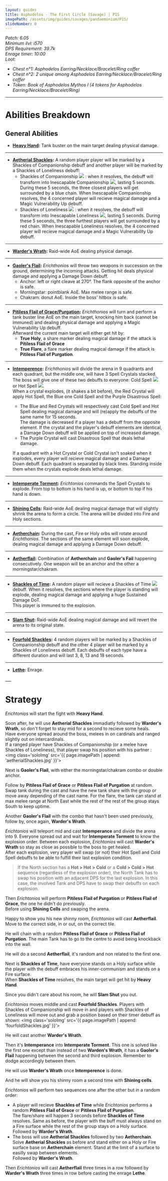 ```yaml
---
layout: guides
title: Asphodelos - The First Circle (Savage) | P1S
imagePath: /assets/img/guides/savages/pandaemonium/P1S/
slideNumber: 0
---
```


*Patch: 6.05  
Minimum ilvl: i570  
DPS Requirement: 39.7k  
Enrage timer: 10:00  
Loot:*

+ *Chest n°1: Asphodelos Earring/Necklace/Bracelet/Ring coffer*
+ *Chest n°2: 2 unique among Asphodelos Earring/Necklace/Bracelet/Ring coffer*
+ *Token: Book of Asphodelos Mythos I (4 tokens for Asphodelos Earring/Necklace/Bracelet/Ring)*

___

<h1><a id='AbilitiesBreakdown'>Abilities Breakdown</a></h1>

<div class='guideSection' markdown='1'>
<h2><a id='ABGeneralAbilities'>General Abilities</a></h2>

+ **<u>Heavy Hand</u>:**
Tank buster on the main target dealing <span class='phys'>physical damage</span>.

___

+ **<u>Aetherial Shackles</u>:**
A random player player will be marked by a <span class='speDebuff'>Shackles of Companionship</span> debuff and another player will be marked by a <span class='speDebuff'> Shackles of Loneliness</span> debuff:  
  + <span class='speDebuff'>Shackles of Companionship</span> <img class='iconImg' src='{{ site.data.iconList.P1S.ShacklesOfCompanionship }}'> : when it resolves, the debuff will transform into <span class='speDebuff'>Inescapable Companionship</span> <img class='iconImg' src='{{ site.data.iconList.P1S.InescapableCompanionship }}'>, lasting 5 seconds. During these 5 seconds, the three closest players will get surrounded by a blue chain. When <span class='speDebuff'>Inescapable Companionship</span> resolves, the 4 concerned player will recieve <span class='magic'>magical damage</span> and a <span class='debuff'>Magic Vulnerability Up</span> debuff.  
  + <span class='speDebuff'> Shackles of Loneliness</span> <img class='iconImg' src='{{ site.data.iconList.P1S.ShacklesOfLoneliness }}'> : when it resolves, the debuff will transform into <span class='speDebuff'>Inescapable Loneliness</span> <img class='iconImg' src='{{ site.data.iconList.P1S.InescapableLoneliness }}'>, lasting 5 seconds. During these 5 seconds, the three furthest players will get surrounded by a red chain. When <span class='speDebuff'>Inescapable Loneliness</span> resolves, the 4 concerned player will recieve <span class='magic'>magical damage</span> and a <span class='debuff'>Magic Vulnerability Up</span> debuff.

___

+ **<u>Warder's Wrath</u>:**
Raid-wide AoE dealing <span class='phys'>physical damage</span>.

___

+ **<u>Gaoler's Flail</u>:**
*Erichthonios* will throw two weapons in succession on the ground, determining the incoming attacks. Getting hit deals <span class='phys'>physical damage</span> and applying a <span class='debuff'>Damage Down</span> debuff.
  + Anchor: left or right cleave at 270°. The flank opposite of the anchor is safe.  
  + Morningstar: pointblank AoE. Max melee range is safe.  
  + Chakram: donut AoE. Inside the boss' hitbox is safe.

___

+ **<u>Pitiless Flail of Grace/Purgation</u>:**
*Erichthonios* will turn and perform a tank buster line AoE on the main target, knocking him back (cannot be immuned) and dealing <span class='phys'>physical damage</span> and applying a <span class='debuff'>Magic Vulnerability Up</span> debuff.  
Afterward the current main target will either get hit by:
  + **True Holy**, a share marker dealing <span class='magic'>magical damage</span> if the attack is **Pitiless Flail of Grace**
  + **True Flare**, a flare marker dealing <span class='magic'>magical damage</span> if the attack is **Pitiless Flail of Purgation**.

___

+ **<u>Intemperence</u>:**
*Erichthonios* will divide the arena in 9 quadrants and each quadrant, but the middle one, will have 3 Spell Crystals stacked. The boss will give one of these two debuffs to everyone: <span class='speDebuff'>Cold Spell</span> <img class='iconImg' src='{{ site.data.iconList.P1S.ColdSpell }}'> or <span class='speDebuff'>Hot Spell</span> <img class='iconImg' src='{{ site.data.iconList.P1S.HotSpell }}'>.  
When a crystal explodes, (it shakes a bit before), the Red Crystal will apply <span class='speDebuff'>Hot Spell</span>, the Blue one <span class='speDebuff'>Cold Spell</span> and the Purple <span class='speDebuff'>Disastrous Spell</span>:

  + The Blue and Red Crystals will respectively cast <span class='speDebuff'>Cold Spell</span> and <span class='speDebuff'>Hot Spell</span> dealing <span class='magic'>magical damage</span> and will (re)apply the debuffs of the same name for 15 seconds.  
  The damage is decreased if a player has a debuff from the opposite element. If the crystal and the player's debuff elements are identical, a <span class='debuff'>Damage Down</span> debuff will be applied on top of increased damage.
  + The Purple Crystal will cast <span class='speDebuff'>Disastrous Spell</span> that deals lethal damage.

  If a quadrant with a Hot Crystal or Cold Crystal isn't soaked when it explodes, every player will recieve <span class='magic'>magical damage</span> and a <span class='debuff'>Damage Down</span> debuff.
  Each quadrant is separated by black lines. Standing inside them when the crystals explode deals lethal damage.

___

+ **<u>Intemperate Torment</u>:**
*Erichtonios* commands the Spell Crystals to explode. From top to bottom is his hand is up, or bottom to top if his hand is down.

___

+ **<u>Shining Cells</u>:**
Raid-wide AoE dealing <span class='magic'>magical damage</span> that will slightly shrink the arena to form a circle. The arena will be divided into Fire and Holy sections.

___

+ **<u>Aetherchain</u>:**
During the cast, Fire or Holy orbs will rotate around *Erichthonios*. The sections of the same element will soon explode, dealing <span class='magic'>magical damage</span> and applying a <span class='debuff'>Damage Down</span> debuff.

___

+ **<u>Aetherflail</u>:**
Combination of **Aetherchain** and **Gaoler's Fail** happening consecutively. One weapon will be an anchor and the other a morningstar/chakram.

___

+ **<u>Shackles of Time</u>:**
A random player will recieve a <span class='speDebuff'>Shackles of Time</span> <img class='iconImg' src='{{ site.data.iconList.P1S.ShacklesOfTime }}'> debuff. When it resolves, the sections where the player is standing will explode, dealing <span class='magic'>magical damage</span> and applying a huge <span class='debuff'>Sustained Damage</span> DoT.  
This player is immuned to the explosion.

___

+ **<u>Slam Shut</u>:**
Raid-wide AoE dealing <span class='magic'>magical damage</span> and will revert the arena to its original state.

___

+ **<u>Fourfold Shackles</u>:**
4 random players  will be marked by a <span class='speDebuff'>Shackles of Companionship</span> debuff and the other 4 player will be marked by a <span class='speDebuff'>Shackles of Loneliness</span> debuff. Each debuffs of each type have a different duration and will last 3, 8, 13 and 18 seconds.

___

+ **<u>Lethe</u>:**
Enrage.

</div>
___
<h1><a id='Strategy'>Strategy</a></h1>

<div class='guideSection' markdown='1'>
<a id='SPhase1'></a>

*Erichtonios* will start the fight with **Heavy Hand**.

Soon after, he will use **Aetherial Shackles** immadiatly followed by **Warder's Wrath**, so don't forget to stay mid for a second to recieve some heals.  
Have everyone spread around the boss, melees in on cardinals and ranged slightly out on intercardinals.  
If a ranged player have <span class='speDebuff'>Shackles of Companionship</span> (or a melee have <span class='speDebuff'>Shackles of Loneliness</span>), that player swap his position with his partner :
<img class='soloImg' src='{{ page.imagePath | append: 'aetherialShackles.jpg' }}'>

Next is **Gaoler's Flail**, with either the morningstar/chakram combo or double anchor.

Follow by **Pitiless Flail of Grace** or **Pitiless Flail of Purgation** at random. Swap tank during the cast and have the new tank share with the group or move away depending of the cast name. For the flare, the tank can stand at max melee range at North East while the rest of the rest of the group stays South to keep uptime.

Another **Gaoler's Flail** with the combo that hasn't been used previously, follow by, once again, **Warder's Wrath**.

*Erichtonios* will teleport mid and cast **Intemperance** and divide the arena into 9. Everyone spread out and wait for **Intemperate Torment** to know the explosion order. Between each explosion, *Erichtonios* will cast **Warder's Wrath** so stay as close as possible to the boss to get healed.  
After each explosion, very player will swap (or not) their <span class='speDebuff'>Hot Spell</span> and <span class='speDebuff'>Cold Spell</span> debuffs to be able to fulfill their last explosion condition.  
> If the North section has a **Hot > Hot > Cold** or a **Cold > Cold > Hot** sequence (regardless of the explosion order), the North Tank has to swap his position with an adjacent DPS for the last explosion. In this case, the involved Tank and DPS have to swap their debuffs on each explosion.

Then *Erichtonios* will perform **Pitiless Flail of Purgation** or **Pitiless Flail of Grace**, the one he didn't do previously.  
Before using **Shining Cells** and swaping the arena.

</div>

<div class='guideSection' markdown='1'>
<a id='SPhase2'></a>

Happy to show you his new shinny room, *Erichtonios* will cast **Aetherflail**. Move to the correct side, in or out, on the correct tile.  

He will chain with a random **Pitiless Flail of Grace** or **Pitiless Flail of Purgation**. The main Tank has to go to the centre to avoid being knockback into the wall.

He will do a second **Aetherflail**, it's random and non related to the first one.

Next is **Shackles of Time**, have everyone stands on a Holy surface while the player with the debuff embraces his inner-communism and stands on a Fire surface.  
When **Shackles of Time** resolves, the main target will get hit by **Heavy Hand**.

Since you didn't care about his room, he will **Slam Shut** you out.

*Erichtonios* moves middle and cast **Fourfold Shackles**. Players with <span class='speDebuff'>Shackles of Companionship</span> will move in and players with <span class='speDebuff'>Shackles of Loneliness</span> will move out and grab a position based on their timer debuff as shown:
<img class='soloImg' src='{{ page.imagePath | append: 'fourfoldShackles.jpg' }}'>

He will cast another **Warder's Wrath**.

Then it's **Intemperance** into **Intemperate Torment**. This one is solved like the first one except than instead of two **Warden's Wrath**, it has a **Gaoler's Flail** happening between the second and third explosion. Remember to dodge accordingly between them.

He will use **Warder's Wrath** once **Intemperence** is done.

And he will show you his shinny room a second time with **Shining cells**.
</div>

<div class='guideSection' markdown='1'>
<a id='SPhase3'></a>

*Erichtonios* will perform two sequences one after the other but in a random order:

+ A player will recieve **Shackles of Time** while *Erichtonios* performs a random **Pitiless Flail of Grace** or **Pitiless Flail of Purgation**.  
The flare/share will happen 3 seconds before **Shackles of Time** resolves. Same as before, the player with the buff must always stand on a Fire surface while the rest of the group stays on a Holy surface.  
  Followed by **Warder's Wrath**.
+ The boss will use **Aetherial Shackles** followed by two **Aetherchain**. Solve **Aetherial Shackles** as before and stand either on a Holy or Fire surface base on **Aetherchain** element. Stand at the limit of a surface to easilly swap  between elements.  
  Followed by **Warder's Wrath**.

Then *Erichtonios* will cast **Aetherflail** three times in a row followed by **Warder's Wrath** three times in row before casting the enrage **Lethe**.

</div>
